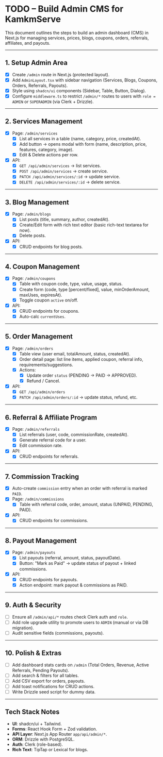 # TODO – Build Admin CMS for KamkmServe

This document outlines the steps to build an admin dashboard (CMS) in Next.js for managing
services, prices, blogs, coupons, orders, referrals, affiliates, and payouts.

---

## 1. Setup Admin Area

- [x] Create `/admin` route in Next.js (protected layout).
- [x] Add `AdminLayout.tsx` with sidebar navigation (Services, Blogs, Coupons, Orders, Referrals, Payouts).
- [x] Style using `shadcn/ui` components (Sidebar, Table, Button, Dialog).
- [x] Configure `middleware.ts` to restrict `/admin/*` routes to users with `role = ADMIN` or `SUPERADMIN` (via Clerk + Drizzle).

---

## 2. Services Management

- [x] Page: `/admin/services`
  - [x] List all services in a table (name, category, price, createdAt).
  - [x] Add button → opens modal with form (name, description, price, features, category, image).
  - [x] Edit & Delete actions per row.
- [x] API:
  - [x] `GET /api/admin/services` → list services.
  - [x] `POST /api/admin/services` → create service.
  - [x] `PATCH /api/admin/services/:id` → update service.
  - [x] `DELETE /api/admin/services/:id` → delete service.

---

## 3. Blog Management

- [x] Page: `/admin/blogs`
  - [x] List posts (title, summary, author, createdAt).
  - [x] Create/Edit form with rich text editor (basic rich-text textarea for now).
  - [x] Delete posts.
- [x] API:
  - [x] CRUD endpoints for blog posts.

---

## 4. Coupon Management

- [x] Page: `/admin/coupons`
  - [x] Table with coupon code, type, value, usage, status.
  - [x] Create form (code, type [percent/fixed], value, minOrderAmount, maxUses, expiresAt).
  - [x] Toggle coupon `active` on/off.
- [x] API:
  - [x] CRUD endpoints for coupons.
  - [x] Auto-calc `currentUses`.

---

## 5. Order Management

- [x] Page: `/admin/orders`
  - [x] Table view (user email, totalAmount, status, createdAt).
  - [x] Order detail page: list line items, applied coupon, referral info, requirements/suggestions.
  - [x] Actions:
    - [x] Update order `status` (PENDING → PAID → APPROVED).
    - [x] Refund / Cancel.
- [x] API:
  - [x] `GET /api/admin/orders`
  - [x] `PATCH /api/admin/orders/:id` → update status, refund, etc.

---

## 6. Referral & Affiliate Program

- [x] Page: `/admin/referrals`
  - [x] List referrals (user, code, commissionRate, createdAt).
  - [x] Generate referral code for a user.
  - [x] Edit commission rate.
- [x] API:
  - [x] CRUD endpoints for referrals.

---

## 7. Commission Tracking

- [x] Auto-create `commission` entry when an order with referral is marked `PAID`.
- [x] Page: `/admin/commissions`
  - [x] Table with referral code, order, amount, status (UNPAID, PENDING, PAID).
- [x] API:
  - [x] CRUD endpoints for commissions.

---

## 8. Payout Management

- [x] Page: `/admin/payouts`
  - [x] List payouts (referral, amount, status, payoutDate).
  - [x] Button: "Mark as Paid" → update status of payout + linked commissions.
- [x] API:
  - [x] CRUD endpoints for payouts.
  - [x] Action endpoint: mark payout & commissions as PAID.

---

## 9. Auth & Security

- [ ] Ensure all `/admin/api/*` routes check Clerk auth and `role`.
- [ ] Add role upgrade utility to promote users to `ADMIN` (manual or via DB migration).
- [ ] Audit sensitive fields (commissions, payouts).

---

## 10. Polish & Extras

- [ ] Add dashboard stats cards on `/admin` (Total Orders, Revenue, Active Referrals, Pending Payouts).
- [ ] Add search & filters for all tables.
- [ ] Add CSV export for orders, payouts.
- [ ] Add toast notifications for CRUD actions.
- [ ] Write Drizzle seed script for dummy data.

---

## Tech Stack Notes

- **UI**: shadcn/ui + Tailwind.
- **Forms**: React Hook Form + Zod validation.
- **API Layer**: Next.js App Router `app/api/admin/*`.
- **ORM**: Drizzle with PostgreSQL.
- **Auth**: Clerk (role-based).
- **Rich Text**: TipTap or Lexical for blogs.

